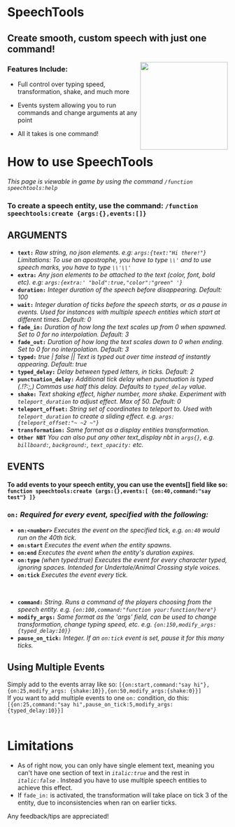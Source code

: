 # SpeechTools

## Create smooth, custom speech with just one command!


<img align="right" width=200 src="https://github.com/dont-give-adam/SpeechTools-1.0/blob/6a5b67bb26e270b68a6ad978f43d2db2b4f06a87/villager.gif"> 

### Features Include:
 - Full control over typing speed, transformation, shake, and much more

 - Events system allowing you to run commands and change arguments at any point

 - All it takes is one command!

# How to use SpeechTools
_This page is viewable in game by using the command  `/function speechtools:help`_

### To create a speech entity, use the command: `/function speechtools:create {args:{},events:[]}`

## ARGUMENTS

- **`text:`**  *Raw string, no json elements. e.g: `args:{text:"Hi there!"}` Limitations: To use an apostrophe, you have to type `\\'` and to use speech marks, you have to type `\\'\\'`*
- **`extra:`** *Any json elements to be attached to the text (color, font, bold etc). e.g: `args:{extra:' "bold":true,"color":"green" '}`*
- **`duration:`** *Integer duration of the speech before disappearing. Default: 100*
- **`wait:`** *Integer duration of ticks before the speech starts, or as a pause in events. Used for instances with multiple speech entities which start at different times. Default: 0*
- **`fade_in:`** *Duration of how long the text scales up from 0 when spawned. Set to 0 for no interpolation. Default: 3*
- **`fade_out:`** *Duration of how long the text scales down to 0 when ending. Set to 0 for no interpolation. Default: 3*
- **`typed:`** *true | false || Text is typed out over time instead of instantly appearing. Default: true*
- **`typed_delay:`** *Delay between typed letters, in ticks.  Default: 2*
- **`punctuation_delay:`** *Additional tick delay when punctuation is typed (.!?:;,) Commas use half this delay.  Defaults to `typed_delay` value.*
- **`shake:`** *Text shaking effect, higher number, more shake. Experiment with `teleport_duration` to adjust effect. Max of 50.  Default: 0*
- **`teleport_offset:`** *String set of coordinates to teleport to. Used with `teleport_duration` to create a sliding effect. e.g. `args:{teleport_offset:"~ ~2 ~"}`*
- **`transformation:`** *Same format as a display entities transformation.*
- **`Other NBT`** *You can also put any other text_display nbt in `args{}`, e.g. `billboard:`, `background:`, `text_opacity:` etc.*

## EVENTS
#### To add events to your speech entity, you can use the events[] field like so: `function speechtools:create {args:{},events:[ {on:40,command:"say test"} ]}`

### **`on:`** *Required for every event, specified with the following:*
- **`on:<number>`** *Executes the event on the specified tick, e.g. `on:40` would run on the 40th tick.*
- **`on:start`** *Executes the event when the entity spawns.*
- **`on:end`** *Executes the event when the entity's duration expires.*
- **`on:type`** *(when typed:true) Executes the event for every character typed, ignoring spaces. Intended for Undertale/Animal Crossing style voices.*
- **`on:tick`** *Executes the event every tick.* 
<br />

- **`command:`** *String. Runs a command of the players choosing from the speech entity. e.g. `{on:100,command:"function your:function/here"}`*
- **`modify_args:`** *Same format as the 'args' field, can be used to change transformation, change typing speed, etc. e.g. `{on:150,modify_args:{typed_delay:10}}`*
- **`pause_on_tick:`** *Integer. If an `on:tick` event is set, pause it for this many ticks.*

## Using Multiple Events
Simply add to the events array like so: `[{on:start,command:"say hi"},{on:25,modify_args: {shake:10}},{on:50,modify_args:{shake:0}}]`
<br />
If you want to add multiple events to one `on:` condition, do this: `[{on:25,command:"say hi",pause_on_tick:5,modify_args: {typed_delay:10}}]`
<br />
<br />
# Limitations
- As of right now, you can only have single element text, meaning you can't have one section of text in *`italic:true`* and the rest in *`italic:false`* . Instead you have to use multiple speech entities to achieve this effect.
- If `fade_in:` is activated, the transformation will take place on tick 3 of the entity, due to inconsistencies when ran on earlier ticks.

Any feedback/tips are appreciated!
